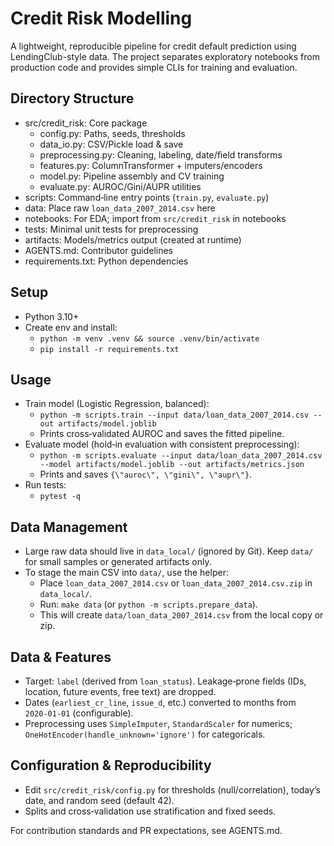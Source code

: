 # Credit Risk Modelling

A lightweight, reproducible pipeline for credit default prediction using LendingClub-style data. The project separates exploratory notebooks from production code and provides simple CLIs for training and evaluation.

## Directory Structure
- src/credit_risk: Core package
  - config.py: Paths, seeds, thresholds
  - data_io.py: CSV/Pickle load & save
  - preprocessing.py: Cleaning, labeling, date/field transforms
  - features.py: ColumnTransformer + imputers/encoders
  - model.py: Pipeline assembly and CV training
  - evaluate.py: AUROC/Gini/AUPR utilities
- scripts: Command‑line entry points (`train.py`, `evaluate.py`)
- data: Place raw `loan_data_2007_2014.csv` here
- notebooks: For EDA; import from `src/credit_risk` in notebooks
- tests: Minimal unit tests for preprocessing
- artifacts: Models/metrics output (created at runtime)
- AGENTS.md: Contributor guidelines
- requirements.txt: Python dependencies

## Setup
- Python 3.10+
- Create env and install:
  - `python -m venv .venv && source .venv/bin/activate`
  - `pip install -r requirements.txt`

## Usage
- Train model (Logistic Regression, balanced):
  - `python -m scripts.train --input data/loan_data_2007_2014.csv --out artifacts/model.joblib`
  - Prints cross‑validated AUROC and saves the fitted pipeline.
- Evaluate model (hold‑in evaluation with consistent preprocessing):
  - `python -m scripts.evaluate --input data/loan_data_2007_2014.csv --model artifacts/model.joblib --out artifacts/metrics.json`
  - Prints and saves `{\"auroc\", \"gini\", \"aupr\"}`.
- Run tests:
  - `pytest -q`

## Data Management
- Large raw data should live in `data_local/` (ignored by Git). Keep `data/` for small samples or generated artifacts only.
- To stage the main CSV into `data/`, use the helper:
  - Place `loan_data_2007_2014.csv` or `loan_data_2007_2014.csv.zip` in `data_local/`.
  - Run: `make data` (or `python -m scripts.prepare_data`).
  - This will create `data/loan_data_2007_2014.csv` from the local copy or zip.

## Data & Features
- Target: `label` (derived from `loan_status`). Leakage‑prone fields (IDs, location, future events, free text) are dropped.
- Dates (`earliest_cr_line`, `issue_d`, etc.) converted to months from `2020‑01‑01` (configurable).
- Preprocessing uses `SimpleImputer`, `StandardScaler` for numerics; `OneHotEncoder(handle_unknown='ignore')` for categoricals.

## Configuration & Reproducibility
- Edit `src/credit_risk/config.py` for thresholds (null/correlation), today’s date, and random seed (default 42).
- Splits and cross‑validation use stratification and fixed seeds.

For contribution standards and PR expectations, see AGENTS.md.
